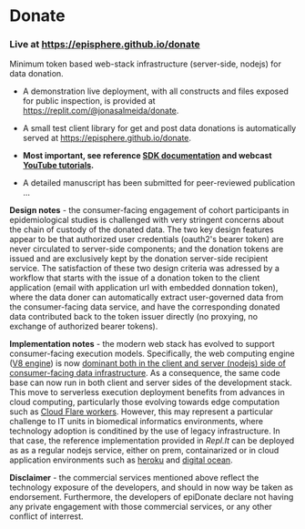 # Donate
### Live at https://episphere.github.io/donate
Minimum token based web-stack infrastructure (server-side, nodejs) for data donation.

* A demonstration live deployment, with all constructs and files exposed for public inspection, is provided at https://replit.com/@jonasalmeida/donate. 

* A small test client library for get and post data donations is automatically served at https://episphere.github.io/donate.

* **Most important, see reference [SDK documentation](https://github.com/episphere/donate/wiki) and webcast [YouTube tutorials](https://www.youtube.com/playlist?list=PLkL13FANCVB1APOiA8IQm18hKAstGpKNV).**

* A detailed manuscript has been submitted for peer-reviewed publication ... 

**Design notes** - the consumer-facing engagement of cohort participants in epidemiological studies is challenged with very stringent concerns about the chain of custody of the donated data. The two key design features appear to be that authorized user credentials (oauth2's bearer token) are never circulated to server-side components; and the donation tokens are issued and are exclusively kept by the donation server-side recipient service. The satisfaction of these two design criteria was adressed by a workflow that starts with the issue of a donation token to the client application (email with application url with embedded donnation token), where the data doner can automatically extract user-governed data from the consumer-facing data service, and have the corresponding donated data contributed back to the token issuer directly (no proxying, no exchange of authorized bearer tokens).

**Implementation notes** - the modern web stack has evolved to support consumer-facing execution models. Specifically, the web computing engine ([V8 engine](https://en.wikipedia.org/wiki/V8_(JavaScript_engine))) is now [dominant both in the client and server (nodejs) side of consumer-facing data infrastructure](http://www.modulecounts.com). As a consequence, the same code base can now run in both client and server sides of the development stack. This move to serverless execution deployment benefits from advances in cloud computing, particularly those evolving towards edge computation such as [Cloud Flare workers](https://cloudflareworkers.com). However, this may represent a particular challenge to IT units in biomedical informatics environments, where technology adoption is conditined by the use of legacy infrastructure. In that case, the reference implementation provided in *Repl.It* can be deployed as as a regular nodejs service, either on prem, containarized or in cloud application environments such as [heroku](https://www.heroku.com) and [digital ocean](https://www.digitalocean.com).

**Disclaimer** - the commercial services mentioned above reflect the technology exposure of the developers, and should in now way be taken as endorsement. Furthermore, the developers of epiDonate declare not having any private engagement with those commercial services, or any other conflict of interrest.
